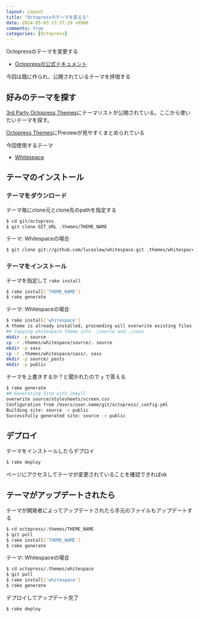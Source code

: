 ```yaml
---
layout: Layout
title: "Octopressのテーマを変える"
date: 2014-05-03 17:37:29 +0900
comments: true
categories: [Octopress]
---
```


Octopressのテーマを変更する

* [Octopressの公式ドキュメント](http://octopress.org/docs/theme/)

今回は既に作られ、公開されているテーマを拝借する

## 好みのテーマを探す
[3rd Party Octopress Themes](https://github.com/imathis/octopress/wiki/3rd-Party-Octopress-Themes)にテーマリストが公開されている。ここから使いたいテーマを探す。

[Octopress Themes](http://opthemes.com/)にPreviewが見やすくまとめられている

今回使用するテーマ

* [Whitespace](https://github.com/lucaslew/whitespace)

## テーマのインストール
### テーマをダウンロード
テーマ毎にclone元とclone先のpathを指定する

```bash
$ cd git/octopress
$ git clone GIT_URL .themes/THEME_NAME
```

テーマ: Whitespaceの場合

```bash
$ git clone git://github.com/lucaslew/whitespace.git .themes/whitespace
```

### テーマをインストール
テーマを指定して ```rake install```

```bash
$ rake install['THEME_NAME']
$ rake generate
```

テーマ: Whitespaceの場合

```bash
$ rake install['whitespace']
A theme is already installed, proceeding will overwrite existing files. Are you sure? [y/n] y
## Copying whitespace theme into ./source and ./sass
mkdir -p source
cp -r .themes/whitespace/source/. source
mkdir -p sass
cp -r .themes/whitespace/sass/. sass
mkdir -p source/_posts
mkdir -p public
```
テーマを上書きするか？と聞かれたので ```y``` で答える

```bash
$ rake generate
## Generating Site with Jekyll
overwrite source/stylesheets/screen.css 
Configuration from /Users/user.name/git/octopress/_config.yml
Building site: source -> public
Successfully generated site: source -> public
```

## デプロイ
テーマをインストールしたらデプロイ

```bash
$ rake deploy
```
ページにアクセスしてテーマが変更されていることを確認できればok


## テーマがアップデートされたら
テーマが開発者によってアップデートされたら手元のファイルもアップデートする

```bash
$ cd octopress/.themes/THEME_NAME
$ git pull
$ rake install['THEME_NAME']
$ rake generate
```

テーマ: Whitespaceの場合

```bash
$ cd octopress/.themes/whitespace
$ git pull
$ rake install['whitespace']
$ rake generate
```

デプロイしてアップデート完了

```bash
$ rake deploy
```
